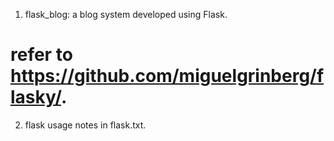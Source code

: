 1. flask_blog: a blog system developed using Flask.

# refer to https://github.com/miguelgrinberg/flasky/.

2. flask usage notes in flask.txt.

